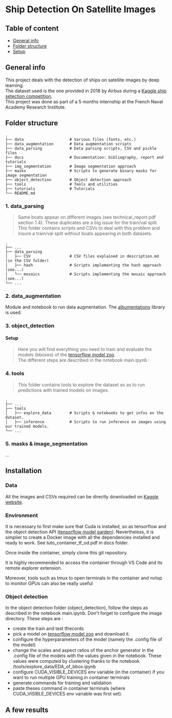 # Ship Detection On Satellite Images

## Table of content

* [General info](#general-info)
* [Folder structure](#folder-structure)
* [Setup](#setup)


## General info

This project deals with the detection of ships on satellite images by deep learning. \
The dataset used is the one provided in 2018 by Airbus during a [Kaggle ship setection competition](https://www.kaggle.com/c/airbus-ship-detection).\
This project was done as part of a 5 months internship at the French Naval Academy Research Institute.

## Folder structure 
    .
    ├── data                    # Various files (fonts, etc.) 
    ├── data_augmentation       # Data augmentation scripts 
    ├── data_parsing            # Data parsing scripts, CSV and pickle files
    ├── docs                    # Ducumentation: bibliography, report and tutorials
    ├── img_segmentation        # Image segmentation approach
    ├── masks                   # Scripts to generate binary masks for image segmentation 
    ├── object_detection        # Object detection approach
    ├── tools                   # Tools and utilities
    ├── tutorials               # Tutorials 
    └── README.md

### 1. data_parsing

> Same boats appear on different images (see technical_report.pdf section 1.4). These duplicates are a big issue for the train/val split. This folder contains scripts and CSVs to deal with this problem and insure a train/val split without boats appearing in both datasets.

    .
    ├── ...
    ├── data_parsing            
    │   ├── CSV                 # CSV files explained in description.md (in the CSV folder)
    │   ├── hash                # Scripts implementing the hash approach (see...)
    │   └── mosaics             # Scripts implementing the mosaic approach (see...)
    └── ...

### 2. data_augmentation

Module and notebook to run data augmentation. The [albumentations](https://github.com/albumentations-team/albumentations) library is used.

### 3. object_detection 

#### Setup  

> Here you will find everything you need to train and evaluate the models (bboxes) of the [tensorflow model zoo](https://github.com/tensorflow/models/blob/master/research/object_detection/g3doc/tf2_detection_zoo.md).\
The different steps are described in the notebook main.ipynb :


### 4. tools

> This folder contains tools to explore the dataset so as to run predictions with trained models on images.

    .
    ├── ...
    ├── tools            
    │   ├── explore_data        # Scripts & notebooks to get infos on the dataset.
    │   ├── inference           # Scripts to run inference on images using our trained models.
    └── ...

### 5. masks & image_segmentation

...

## Installation

### Data

All the images and CSVs required can be directly downloaded on [Kaggle website](https://www.kaggle.com/competitions/airbus-ship-detection/data).

### Environment

It is necessary to first make sure that Cuda is installed, so as tensorflow and the object detection API ([tensorflow model garden](https://github.com/tensorflow/models)). Nevertheless, it is simplier to create a Docker image with all the dependencies installed and ready to work. See tuto_container_tf_od.pdf in docs folder.

Once inside the container, simply clone this git repository.

It is highly recommended to access the container through VS Code and its remote explorer extension.

Moreover, tools such as tmux to open terminals in the container and nvtop to monitor GPUs can also be really useful

### Object detection

In the object detection folder (object_detection), follow the steps as described in the notebook main.ipynb. Don't forget to configure the image directory. 
These steps are :
- create the train and test tfrecords
- pick a model on [tensorflow model zoo](https://github.com/tensorflow/models/blob/master/research/object_detection/g3doc/tf2_detection_zoo.md) and download it.
- configure the hyperparameters of the model (namely the .config file of the model)
- change the scales and aspect ratios of the anchor generator in the .config file of the models with the values given in the notebook. These values were computed by clustering thanks to the notebook /tools/explore_data/EDA_of_bbox.ipynb
- configure CUDA_VISIBLE_DEVICES env variable (in the container) if you want to run multiple GPU training in container terminals
- generate commands for training and validation
- paste theses command in container terminals (where CUDA_VISIBLE_DEVICES env variable was first set).

## A few results
